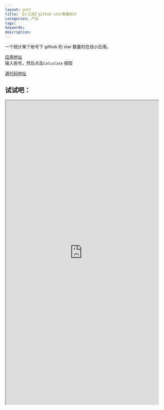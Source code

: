 ```yaml
---
layout: post
title: 【小工具】github star数量统计
categories: 产品
tags:
keywords:
description:
---
```



一个统计某个账号下 github 的 star 数量的在线小应用。  

[应用地址](http://www.guofei.site/star_counter/main.html)  
输入账号，然后点击`Calculate` 按钮  

[源代码地址](https://github.com/guofei9987/star_counter)  



<!--
![demo](https://github.com/guofei9987/star_counter/blob/master/demo.png?raw=true) -->

## 试试吧：
<iframe src="http://www.guofei.site/star_counter/main.html" width="100%" height="1000em" marginwidth="10%"></iframe>
